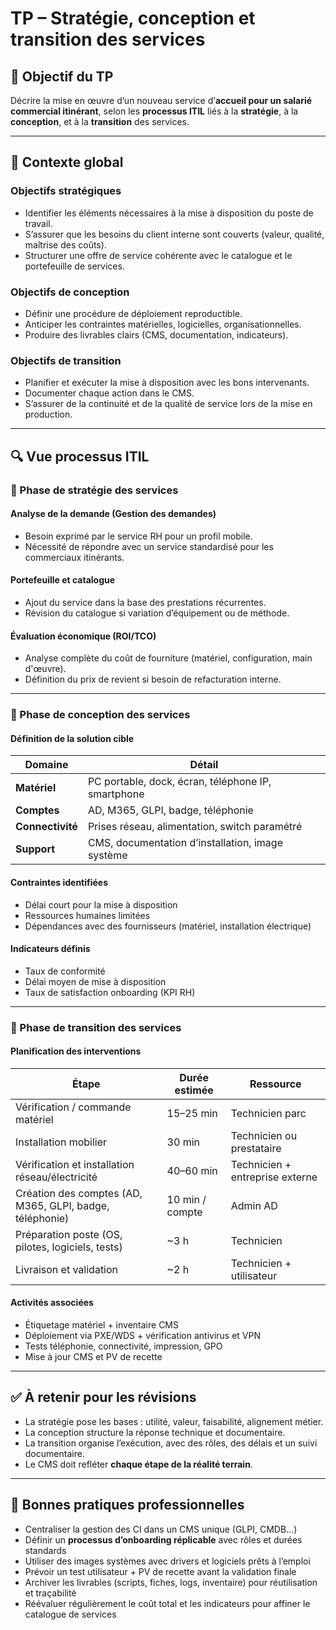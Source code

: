 # TP – Stratégie, conception et transition des services

## 🧠 Objectif du TP

Décrire la mise en œuvre d’un nouveau service d’**accueil pour un salarié commercial itinérant**, selon les **processus ITIL** liés à la **stratégie**, à la **conception**, et à la **transition** des services.

---

## 🧾 Contexte global

### Objectifs stratégiques

- Identifier les éléments nécessaires à la mise à disposition du poste de travail.
- S’assurer que les besoins du client interne sont couverts (valeur, qualité, maîtrise des coûts).
- Structurer une offre de service cohérente avec le catalogue et le portefeuille de services.

### Objectifs de conception

- Définir une procédure de déploiement reproductible.
- Anticiper les contraintes matérielles, logicielles, organisationnelles.
- Produire des livrables clairs (CMS, documentation, indicateurs).

### Objectifs de transition

- Planifier et exécuter la mise à disposition avec les bons intervenants.
- Documenter chaque action dans le CMS.
- S’assurer de la continuité et de la qualité de service lors de la mise en production.

---

## 🔍 Vue processus ITIL

### 📌 Phase de stratégie des services

#### Analyse de la demande (Gestion des demandes)

- Besoin exprimé par le service RH pour un profil mobile.
- Nécessité de répondre avec un service standardisé pour les commerciaux itinérants.

#### Portefeuille et catalogue

- Ajout du service dans la base des prestations récurrentes.
- Révision du catalogue si variation d’équipement ou de méthode.

#### Évaluation économique (ROI/TCO)

- Analyse complète du coût de fourniture (matériel, configuration, main d'œuvre).
- Définition du prix de revient si besoin de refacturation interne.

---

### 📌 Phase de conception des services

#### Définition de la solution cible

|Domaine|Détail|
|---|---|
|**Matériel**|PC portable, dock, écran, téléphone IP, smartphone|
|**Comptes**|AD, M365, GLPI, badge, téléphonie|
|**Connectivité**|Prises réseau, alimentation, switch paramétré|
|**Support**|CMS, documentation d’installation, image système|

#### Contraintes identifiées

- Délai court pour la mise à disposition
- Ressources humaines limitées
- Dépendances avec des fournisseurs (matériel, installation électrique)

#### Indicateurs définis

- Taux de conformité
- Délai moyen de mise à disposition
- Taux de satisfaction onboarding (KPI RH)

---

### 📌 Phase de transition des services

#### Planification des interventions

|Étape|Durée estimée|Ressource|
|---|---|---|
|Vérification / commande matériel|15–25 min|Technicien parc|
|Installation mobilier|30 min|Technicien ou prestataire|
|Vérification et installation réseau/électricité|40–60 min|Technicien + entreprise externe|
|Création des comptes (AD, M365, GLPI, badge, téléphonie)|10 min / compte|Admin AD|
|Préparation poste (OS, pilotes, logiciels, tests)|~3 h|Technicien|
|Livraison et validation|~2 h|Technicien + utilisateur|

#### Activités associées

- Étiquetage matériel + inventaire CMS
- Déploiement via PXE/WDS + vérification antivirus et VPN
- Tests téléphonie, connectivité, impression, GPO
- Mise à jour CMS et PV de recette

---

## ✅ À retenir pour les révisions

- La stratégie pose les bases : utilité, valeur, faisabilité, alignement métier.
- La conception structure la réponse technique et documentaire.
- La transition organise l’exécution, avec des rôles, des délais et un suivi documentaire.
- Le CMS doit refléter **chaque étape de la réalité terrain**.

---

## 📌 Bonnes pratiques professionnelles

- Centraliser la gestion des CI dans un CMS unique (GLPI, CMDB...)
- Définir un **processus d’onboarding réplicable** avec rôles et durées standards
- Utiliser des images systèmes avec drivers et logiciels prêts à l’emploi
- Prévoir un test utilisateur + PV de recette avant la validation finale
- Archiver les livrables (scripts, fiches, logs, inventaire) pour réutilisation et traçabilité
- Réévaluer régulièrement le coût total et les indicateurs pour affiner le catalogue de services